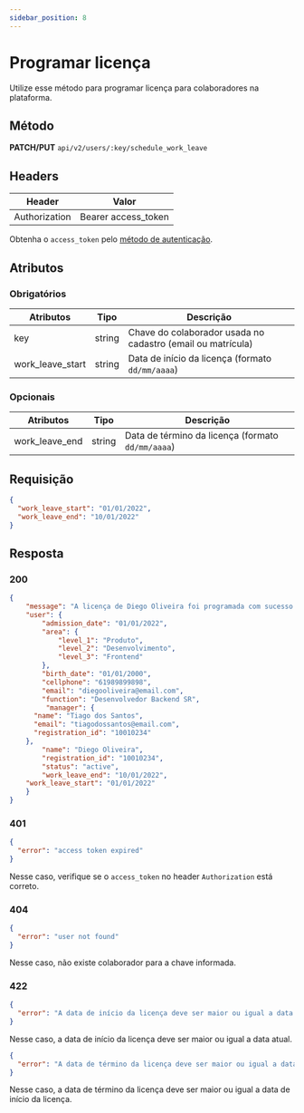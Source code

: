 ```yaml
---
sidebar_position: 8
---
```


# Programar licença

Utilize esse método para programar licença para colaboradores na plataforma.

## Método

**PATCH/PUT**
`api/v2/users/:key/schedule_work_leave`

## Headers

| Header        | Valor               |
| ------------- | ------------------- |
| Authorization | Bearer access_token |

Obtenha o `access_token` pelo [método de autenticação](/).

## Atributos

### Obrigatórios

| Atributos | Tipo   | Descrição                                                   |
| --------- | ------ | ----------------------------------------------------------- |
| key       | string | Chave do colaborador usada no cadastro (email ou matrícula) |
| work_leave_start | string | Data de início da licença (formato `dd/mm/aaaa`) |

### Opcionais

| Atributos | Tipo   | Descrição                                                   |
| --------- | ------ | ----------------------------------------------------------- |
| work_leave_end | string | Data de término da licença (formato `dd/mm/aaaa`) |

## Requisição

```json
{
  "work_leave_start": "01/01/2022",
  "work_leave_end": "10/01/2022"
}
```

## Resposta

### 200

```json
{
	"message": "A licença de Diego Oliveira foi programada com sucesso!",
	"user": {
		"admission_date": "01/01/2022",
		"area": {
			"level_1": "Produto",
			"level_2": "Desenvolvimento",
			"level_3": "Frontend"
		},
		"birth_date": "01/01/2000",
		"cellphone": "61989899898",
		"email": "diegooliveira@email.com",
		"function": "Desenvolvedor Backend SR",
		 "manager": {
      "name": "Tiago dos Santos",
      "email": "tiagodossantos@email.com",
      "registration_id": "10010234"
    },
		"name": "Diego Oliveira",
		"registration_id": "10010234",
		"status": "active",
		"work_leave_end": "10/01/2022",
    "work_leave_start": "01/01/2022"
	}
}
```

### 401

```json
{
  "error": "access token expired"
}
```

Nesse caso, verifique se o `access_token` no header `Authorization` está correto.

### 404

```json
{
  "error": "user not found"
}
```

Nesse caso, não existe colaborador para a chave informada.

### 422
  
  ```json
  {
    "error": "A data de início da licença deve ser maior ou igual a data atual"
  }
  ```

Nesse caso, a data de início da licença deve ser maior ou igual a data atual.

```json
{
  "error": "A data de término da licença deve ser maior ou igual a data de início"
}
```

Nesse caso, a data de término da licença deve ser maior ou igual a data de início da licença. 

